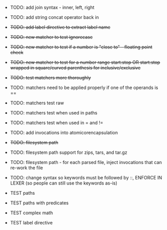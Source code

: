 * TODO: add join syntax - inner, left, right
* TODO: add string concat operator back in
* ~~TODO: add label directive to extract label name~~
* ~~TODO: new matcher to test ignorecase~~
* ~~TODO: new matcher to test if a number is "close to" - floating point check~~
* ~~TODO: new matcher to test for a number range  start:stop OR start:stop wrapped in square/curved parenthesis for inclusive/exclusive~~
* ~~TODO: test matchers more thoroughly~~
* TODO: matchers need to be applied properly if one of the operands is ==
* TODO: matchers test raw
* TODO: matchers test when used in paths
* TODO: matchers test when used in = and !=
* TODO: add invocations into atomicorencapsulation
* ~~TODO: filesystem path~~
* TODO: filesystem path support for zips, tars, and tar.gz
* TODO: filesystem path - for each parsed file, inject invocations that can re-work the file
* TODO: change syntax so keywords must be followed by ::, ENFORCE IN LEXER (so people can still use the keywords as-is)

* TEST paths
* TEST paths with predicates
* TEST complex math
* TEST label directive